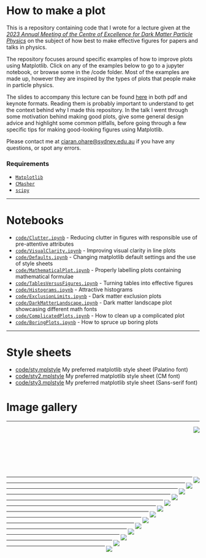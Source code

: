 # How to make a plot

This is a repository containing code that I wrote for a lecture given at the [*2023 Annual Meeting of the Centre of Excellence for Dark Matter Particle Physics*](https://darkmatteraustralia.atlassian.net/wiki/spaces/CDMPublic/pages/1584562177/2023+CDM+Annual+Workshop+-+Collaboratively+striving+for+success) on the subject of how best to make effective figures for papers and talks in physics.

The repository focuses around specific examples of how to improve plots using Matplotlib. Click on any of the examples below to go to a jupyter notebook, or browse some in the /code folder. Most of the examples are made up, however they are inspired by the types of plots that people make in particle physics.

The slides to accompany this lecture can be found [here](slides) in both pdf and keynote formats. Reading them is probably important to understand to get the context behind why I made this repository. In the talk I went through some motivation behind making good plots, give some general design advice and highlight some common pitfalls, before going through a few specific tips for making good-looking figures using Matplotlib.

Please contact me at ciaran.ohare@sydney.edu.au if you have any questions, or spot any errors.

### Requirements

* [`Matplotlib`](https://matplotlib.org/)
* [`CMasher`](https://cmasher.readthedocs.io/)
* [`scipy`](https://scipy.org/)

---

# Notebooks

* [`code/Clutter.ipynb`](code/Clutter.ipynb) - Reducing clutter in figures with responsible use of pre-attentive attributes
* [`code/VisualClarity.ipynb`](code/VisualClarity.ipynb) - Improving visual clarity in line plots
* [`code/Defaults.ipynb`](code/Defaults.ipynb) - Changing matplotlib default settings and the use of style sheets
* [`code/MathematicalPlot.ipynb`](code/MathematicalPlot.ipynb) - Properly labelling plots containing mathematical formulae
* [`code/TablesVersusFigures.ipynb`](code/TablesVersusFigures.ipynb) - Turning tables into effective figures
* [`code/Histograms.ipynb`](code/Histograms.ipynb) - Attractive histograms
* [`code/ExclusionLimits.ipynb`](code/ExclusionLimits.ipynb) - Dark matter exclusion plots
* [`code/DarkMatterLandscape.ipynb`](code/DarkMatterLandscape.ipynb) - Dark matter landscape plot showcasing different math fonts
* [`code/ComplicatedPlots.ipynb`](code/ComplicatedPlots.ipynb) - How to clean up a complicated plot
* [`code/BoringPlots.ipynb`](code/BoringPlots.ipynb) - How to spruce up boring plots

---

 # Style sheets
* [code/sty.mplstyle](code/sty.mplstyle) My preferred matplotlib style sheet (Palatino font)
* [code/sty2.mplstyle](code/sty2.mplstyle) My preferred matplotlib style sheet (CM font)
* [code/sty3.mplstyle](code/sty3.mplstyle) My preferred matplotlib style sheet (Sans-serif font)

# Image gallery

---

[<img align="right" src="plots/plots_png/Charges.png">](code/Charges.ipynb)

### &nbsp;
### &nbsp;
### &nbsp;

[<img align="right" src="plots/plots_png/Colormaps_Cyclic.png">](code/Charges.ipynb)

---

[<img align="right" src="plots/plots_png/Colormaps_Sequential.png">](code/Charges.ipynb)

---

[<img align="right" src="plots/plots_png/Colormaps_Diverging.png">](code/Charges.ipynb)

---

[<img align="right" src="plots/plots_png/Histograms_Good_withKDE.png">](code/Histograms.ipynb)

---

[<img align="right" src="plots/plots_png/MathematicalPlot_Good.png">](code/MathematicalPlot.ipynb)

---

[<img align="right" src="plots/plots_png/Table.png">](code/TablesVersusFigures.ipynb)

---

[<img align="right" src="plots/plots_png/VisualClarity_Good.png">](code/VisualClarity.ipynb)

---

[<img align="right" src="plots/plots_png/ExclusionLimits_Good.png">](code/ExclusionLimits.ipynb)

---

[<img align="right" src="plots/plots_png/DMLandscape_Palatino.png">](code/DarkMatterLandscape.ipynb)

---

[<img align="right" src="plots/plots_png/BoringPlot1_Good.png">](code/BoringPlots.ipynb)

---

[<img align="right" src="plots/plots_png/BoringPlot2_Good.png">](code/BoringPlots.ipynb)

---

[<img align="right" src="plots/plots_png/BoringPlot3_Good.png">](code/BoringPlots.ipynb)

---

[<img align="right" src="slides/PVAs.png">](slides)

---